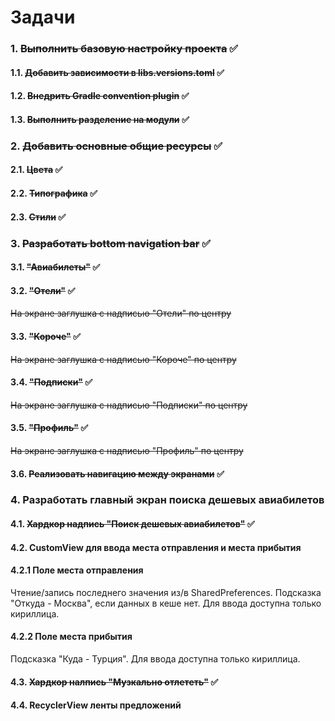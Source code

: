 # Задачи
### 1. ~~Выполнить базовую настройку проекта~~ ✅
#### 1.1. ~~Добавить зависимости в libs.versions.toml~~ ✅
#### 1.2. ~~Внедрить Gradle convention plugin~~ ✅
#### 1.3. ~~Выполнить разделение на модули~~ ✅
### 2. ~~Добавить основные общие ресурсы~~ ✅
#### 2.1. ~~Цвета~~ ✅
#### 2.2. ~~Типографика~~ ✅
#### 2.3. ~~Стили~~ ✅
### 3. ~~Разработать bottom navigation bar~~ ✅
#### 3.1. ~~"Авиабилеты"~~ ✅
#### 3.2. ~~"Отели"~~ ✅
~~На экране заглушка с надписью "Отели" по центру~~
#### 3.3. ~~"Короче"~~ ✅
~~На экране заглушка с надписью "Короче" по центру~~
#### 3.4. ~~"Подписки"~~ ✅
~~На экране заглушка с надписью "Подписки" по центру~~
#### 3.5. ~~"Профиль"~~ ✅
~~На экране заглушка с надписью "Профиль" по центру~~
#### 3.6. ~~Реализовать навигацию между экранами~~ ✅
### 4. Разработать главный экран поиска дешевых авиабилетов
#### 4.1. ~~Хардкор надпись "Поиск дешевых авиабилетов"~~ ✅
#### 4.2. CustomView для ввода места отправления и места прибытия
#### 4.2.1 Поле места отправления
Чтение/запись последнего значения из/в SharedPreferences. Подсказка "Откуда - Москва", если данных в кеше нет. Для ввода доступна только кириллица.
#### 4.2.2 Поле места прибытия
Подсказка "Куда - Турция". Для ввода доступна только кириллица.
#### 4.3. ~~Хардкор налпись "Музкально отлететь"~~ ✅
#### 4.4. RecyclerView ленты предложений


